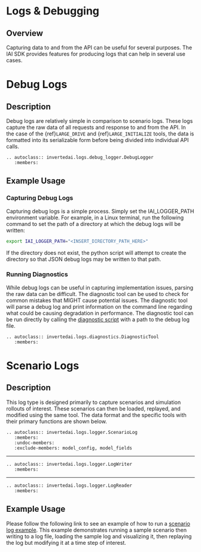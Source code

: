 [scenario-log-example-link]: https://github.com/inverted-ai/invertedai/blob/master/examples/scenario_log_example.py
[diagnostic-log-example-link]: https://github.com/inverted-ai/invertedai/blob/master/invertedai/logs/diagnostics_logger.py

# Logs & Debugging

## Overview
Capturing data to and from the API can be useful for several purposes. The IAI SDK provides features for producing logs that can help in several use cases.

# Debug Logs

## Description
Debug logs are relatively simple in comparison to scenario logs. These logs capture the raw data of all requests and response to and from the API. In the case of the {ref}`LARGE_DRIVE` and {ref}`LARGE_INITIALIZE` tools, the data is formatted into its serializable form before being divided into individual API calls.

```{eval-rst}
.. autoclass:: invertedai.logs.debug_logger.DebugLogger
   :members:
```

## Example Usage

### Capturing Debug Logs
Capturing debug logs is a simple process. Simply set the IAI_LOGGER_PATH environment variable. For example, in a Linux terminal, run the following command to set the path of a directory at which the debug logs will be written:

```bash
export IAI_LOGGER_PATH="<INSERT_DIRECTORY_PATH_HERE>"
```

If the directory does not exist, the python script will attempt to create the directory so that JSON debug logs may be written to that path.

### Running Diagnostics
While debug logs can be useful in capturing implementation issues, parsing the raw data can be difficult. The diagnostic tool can be used to check for common mistakes that MIGHT cause potential issues. The diagnostic tool will parse a debug log and print information on the command line regarding what could be causing degradation in performance. The diagnostic tool can be run directly by calling the [diagnostic script][diagnostic-log-example-link] with a path to the debug log file.

```{eval-rst}
.. autoclass:: invertedai.logs.diagnostics.DiagnosticTool
   :members:
```

# Scenario Logs

## Description
This log type is designed primarily to capture scenarios and simulation rollouts of interest. These scenarios can then be loaded, replayed, and modified using 
the same tool. The data format and the specific tools with their primary functions are shown below.

```{eval-rst}
.. autoclass:: invertedai.logs.logger.ScenarioLog
   :members:
   :undoc-members:
   :exclude-members: model_config, model_fields
```
---
```{eval-rst}
.. autoclass:: invertedai.logs.logger.LogWriter
   :members:
```
---
```{eval-rst}
.. autoclass:: invertedai.logs.logger.LogReader
   :members:
```

## Example Usage
Please follow the following link to see an example of how to run a [scenario log example][scenario-log-example-link]. This example demonstrates running a sample scenario then writing to a log file, loading the sample log and visualizing it, then replaying the log but modifying it at a time step of interest.


